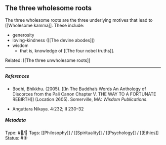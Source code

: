 ## The three wholesome roots  # 

The three wholesome roots are the three underlying motives that lead to [[Wholesome kamma]]. These include:

- generosity
- loving-kindness ([[The devine abodes]])
- wisdom
   -  that is, knowledge of [[The four nobel truths]]. 

Related: [[The three unwholesome roots]]

___

##### References

- Bodhi, Bhikkhu. (2005). [[In The Buddha’s Words An Anthology of Discorces from the Pali Canon Chapter V. THE WAY TO A FORTUNATE REBIRTH]] (Location 2605). Somerville, MA: _Wisdom Publications_.

- Anguttara Nikaya. 4:232; II 230–32

##### Metadata
Type: #🔵/🔵 
Tags: [[Philosophy]] / [[Spirituality]] / [[Psychology]] / [[Ethics]] 
Status: #☀️ 